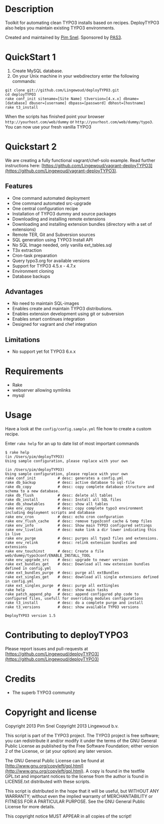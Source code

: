 Description
===========
Toolkit for automating clean TYPO3 installs based on recipes. DeployTYPO3 also
helps you maintain existing TYPO3 environments.

Created and maintained by [Pim Snel](https://github.com/mipmip).
Sponsored by [PAS3](http://www.pas3.com).

QuickStart 1
============

1. Create MySQL database.
2. On your Unix machine in your webdirectory enter the following commands:

```
git clone git://github.com/Lingewoud/deployTYPO3.git
cd deployTYPO3
rake conf_init sitename=[Site Name] t3version=[4.x.x] dbname=[database] dbuser=[username] dbpass=[password] dbhost=[hostname]
rake t3_install
```


When the scripts has finished point your browser ```http://yourhost.com/web/dummy``` or ```http://yourhost.com/web/dummy/typo3```. You can now use your fresh vanilla TYPO3

Quickstart 2
============

We are creating a fully functional vagrant/chef-solo example. Read further instructions here: [https://github.com/Lingewoud/vagrant-deployTYPO3](https://github.com/Lingewoud/vagrant-deployTYPO3).

Features
--------
* One command automated deployment  
* One command automated src-upgrade 
* One central configuration recipe
* Installation of TYPO3 dummy and source packages
* Downloading and installing remote extensions
* Downloading and installing extension bundles (directory with a set of extensions)
* Remote TER, Git and Subversion sources
* SQL generation using TYPO3 Install API
* No SQL Image needed, only vanilla ext_tables.sql
* T3x extraction
* Cron-task preparation
* Query typo3.org for available versions
* Support for TYPO3 4.5.x - 4.7.x
* Environment cloning
* Database backups

Advantages
----------
* No need to maintain SQL-images
* Enables create and maintain TYPO3 distributions. 
* Enables extension development using git or subversion
* Enables smart continues integration
* Designed for vagrant and chef integration

Limitations
-----------
* No support yet fot TYPO3 6.x.x

Requirements
============
* Rake
* webserver allowing symlinks
* mysql

Usage
=====

Have a look at the ```config/config.sample.yml``` file how to create a custom recipe.

Enter ```rake help``` for an up to date list of most important commands

```
$ rake help
(in /Users/pim/deployTYPO3)
Using sample configuration, please replace with your own

(in /Users/pim/deployTYPO3)
Using sample configuration, please replace with your own
rake conf_init          # desc: generates a config.yml
rake db_backup          # desc: active database to sql-file
rake db_copy            # desc: copy complete database structure and schema to a new database.
rake db_flush           # desc: delete all tables
rake db_install         # desc: Install all SQL files
rake db_showtables      # desc: show all tables
rake env_copy           # desc: copy complete typo3 environment including deployment scripts and database
rake env_cron           # desc: echo cron confguration
rake env_flush_cache    # desc: remove typo3conf cache & temp files
rake env_info           # desc: Show main TYPO3 configured settings
rake env_livelink       # desc: make link a dir lower indicating this is live
rake env_purge          # desc: purges all typo3 files and extensions.
rake env_relink         # desc: relink extension bundles and extensions
rake env_touchinst      # desc: Create a file web/dummy/typo3conf/ENABLE_INSTALL_TOOL
rake env_upgrade_src    # desc: upgrade to newer version
rake ext_bundles_get    # desc: Download all new extension bundles defined in config.yml
rake ext_bundles_purge  # desc: purge all extBundles
rake ext_singles_get    # desc: download all single extensions defined in config.yml
rake ext_singles_purge  # desc: purge all extSingles
rake help               # desc: show main tasks
rake patch_append_php   # desc: append configured php code to configured files, usefull for overriding modules configurations
rake t3_install         # desc: do a complete purge and install
rake t3_versions        # desc: show available TYPO3 versions

DeployTYPO3 version 1.5
```

Contributing to deployTYPO3
===========================
Please report issues and pull-requests at [https://github.com/Lingewoud/deployTYPO3](https://github.com/Lingewoud/deployTYPO3)

Credits
=======
* The superb TYPO3 community

Copyright and license
=====================
Copyright 2013 Pim Snel
Copyright 2013 Lingewoud b.v.

This script is part of the TYPO3 project. The TYPO3 project is
free software; you can redistribute it and/or modify
it under the terms of the GNU General Public License as published by
the Free Software Foundation; either version 2 of the License, or
(at your option) any later version.

The GNU General Public License can be found at
[http://www.gnu.org/copyleft/gpl.html](http://www.gnu.org/copyleft/gpl.html).
A copy is found in the textfile GPL.txt and important notices to the license
from the author is found in LICENSE.txt distributed with these scripts.

This script is distributed in the hope that it will be useful,
but WITHOUT ANY WARRANTY; without even the implied warranty of
MERCHANTABILITY or FITNESS FOR A PARTICULAR PURPOSE.  See the
GNU General Public License for more details.

This copyright notice MUST APPEAR in all copies of the script!










